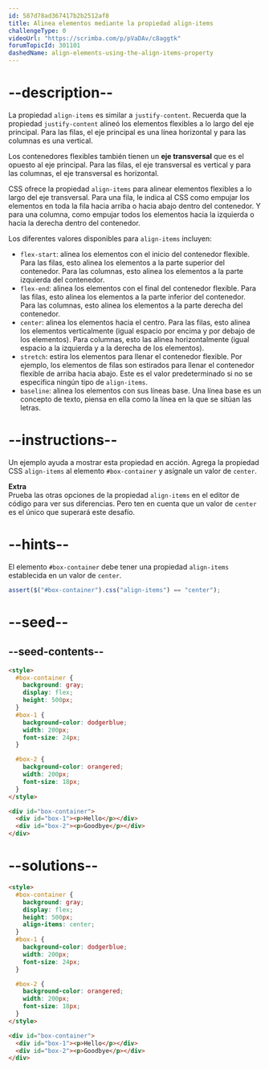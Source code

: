 ```yaml
---
id: 587d78ad367417b2b2512af8
title: Alinea elementos mediante la propiedad align-items
challengeType: 0
videoUrl: "https://scrimba.com/p/pVaDAv/c8aggtk"
forumTopicId: 301101
dashedName: align-elements-using-the-align-items-property
---
```


# --description--

La propiedad `align-items` es similar a `justify-content`. Recuerda que la propiedad `justify-content` alineó los elementos flexibles a lo largo del eje principal. Para las filas, el eje principal es una línea horizontal y para las columnas es una vertical.

Los contenedores flexibles también tienen un **eje transversal** que es el opuesto al eje principal. Para las filas, el eje transversal es vertical y para las columnas, el eje transversal es horizontal.

CSS ofrece la propiedad `align-items` para alinear elementos flexibles a lo largo del eje transversal. Para una fila, le indica al CSS como empujar los elementos en toda la fila hacia arriba o hacia abajo dentro del contenedor. Y para una columna, como empujar todos los elementos hacia la izquierda o hacia la derecha dentro del contenedor.

Los diferentes valores disponibles para `align-items` incluyen:

<ul><li><code>flex-start</code>: alinea los elementos con el inicio del contenedor flexible. Para las filas, esto alinea los elementos a la parte superior del contenedor. Para las columnas, esto alinea los elementos a la parte izquierda del contenedor.</li><li><code>flex-end</code>: alinea los elementos con el final del contenedor flexible. Para las filas, esto alinea los elementos a la parte inferior del contenedor. Para las columnas, esto alinea los elementos a la parte derecha del contenedor.</li><li><code>center</code>: alinea los elementos hacia el centro. Para las filas, esto alinea los elementos verticalmente (igual espacio por encima y por debajo de los elementos). Para columnas, esto las alinea horizontalmente (igual espacio a la izquierda y a la derecha de los elementos).</li><li><code>stretch</code>: estira los elementos para llenar el contenedor flexible. Por ejemplo, los elementos de filas son estirados para llenar el contenedor flexible de arriba hacia abajo. Este es el valor predeterminado si no se especifica ningún tipo de <code>align-items</code>.</li><li><code>baseline</code>: alinea los elementos con sus líneas base. Una línea base es un concepto de texto, piensa en ella como la línea en la que se sitúan las letras.</li></ul>

# --instructions--

Un ejemplo ayuda a mostrar esta propiedad en acción. Agrega la propiedad CSS `align-items` al elemento `#box-container` y asígnale un valor de `center`.

**Extra**  
Prueba las otras opciones de la propiedad `align-items` en el editor de código para ver sus diferencias. Pero ten en cuenta que un valor de `center` es el único que superará este desafío.

# --hints--

El elemento `#box-container` debe tener una propiedad `align-items` establecida en un valor de `center`.

```js
assert($("#box-container").css("align-items") == "center");
```

# --seed--

## --seed-contents--

```html
<style>
  #box-container {
    background: gray;
    display: flex;
    height: 500px;
  }
  #box-1 {
    background-color: dodgerblue;
    width: 200px;
    font-size: 24px;
  }

  #box-2 {
    background-color: orangered;
    width: 200px;
    font-size: 18px;
  }
</style>

<div id="box-container">
  <div id="box-1"><p>Hello</p></div>
  <div id="box-2"><p>Goodbye</p></div>
</div>
```

# --solutions--

```html
<style>
  #box-container {
    background: gray;
    display: flex;
    height: 500px;
    align-items: center;
  }
  #box-1 {
    background-color: dodgerblue;
    width: 200px;
    font-size: 24px;
  }

  #box-2 {
    background-color: orangered;
    width: 200px;
    font-size: 18px;
  }
</style>

<div id="box-container">
  <div id="box-1"><p>Hello</p></div>
  <div id="box-2"><p>Goodbye</p></div>
</div>
```
